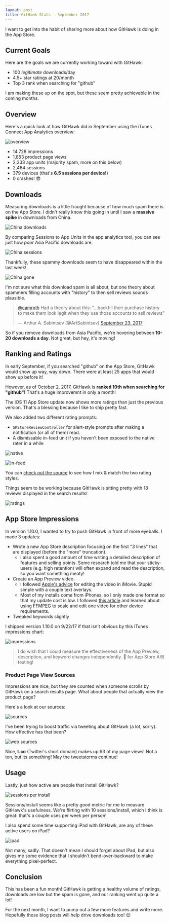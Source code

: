 ```yaml
---
layout: post
title: GitHawk Stats - September 2017
---
```


I want to get into the habit of sharing more about how GitHawk is doing in the App Store.

## Current Goals

Here are the goals we are currently working toward with GitHawk:

- 100 _legitimate_ downloads/day
- 4.5+ star ratings at 20/month
- Top 3 rank when searching for "github"

I am making these up on the spot, but these seem pretty achievable in the coming months.

## Overview

Here's a quick look at how GitHawk did in September using the iTunes Connect App Analytics overview:

![overview](https://user-images.githubusercontent.com/739696/31088247-4997bd30-a7a0-11e7-9be1-dab1aa81f1c8.png)

- 14.728 impressions
- 1,853 product page views
- 2,233 app units (majority spam, more on this below)
- 2,464 sessions
- 379 devices (that's **6.5 sessions per device!**)
- 0 crashes! 😎

## Downloads

Measuring downloads is a little fraught because of how much spam there is on the App Store. I didn't really know this going in until I saw a **massive spike** in downloads from China.

![China downloads](https://user-images.githubusercontent.com/739696/31087342-f4636d1c-a79c-11e7-96af-e5ae0114f2bb.png)

By comparing Sessions to App Units in the app analytics tool, you can see just how _poor_ Asia Pacific downloads are.

![China sessions](https://user-images.githubusercontent.com/739696/31087413-37ef41be-a79d-11e7-9d92-c8526a73d75a.png)

Thankfully, these spammy downloads seem to have disappeared within the last week!

![China gone](https://user-images.githubusercontent.com/739696/31087443-5603b8b0-a79d-11e7-9255-a698c1e6524f.png)

I'm not sure what this download spam is all about, but one theory about spammers filling accounts with "history" to then sell reviews sounds plausible.

<blockquote class="twitter-tweet" data-lang="en"><p lang="en" dir="ltr"><a href="https://twitter.com/camroth?ref_src=twsrc%5Etfw">@camroth</a> Had a theory about this: &quot;...backfill their purchase history to make them look legit when they use those accounts to sell reviews&quot;</p>&mdash; Arthur A. Sabintsev (@ArtSabintsev) <a href="https://twitter.com/ArtSabintsev/status/911617745254526976?ref_src=twsrc%5Etfw">September 23, 2017</a></blockquote>
<script async src="//platform.twitter.com/widgets.js" charset="utf-8"></script>

So if you remove downloads from Asia Pacific, we're hovering between **10-20 downloads a day**. Not great, but hey, it's moving!

## Ranking and Ratings

In early September, if you searched "github" on the App Store, GitHawk would show up way, way down. There were at least 25 apps that would show up before it!

However, as of October 2, 2017, GitHawk is **ranked 10th when searching for "github"!** That's a huge improvemnt in only a month!

The iOS 11 App Store update now shows more ratings than just the previous version. That's a blessing because I like to ship pretty fast.

We also added two different rating prompts:

- `SKStoreReviewController` for alert-style prompts after making a notification (or all of them) read.
- A dismissable in-feed unit if you haven't been exposed to the native rater in a while

![native](https://user-images.githubusercontent.com/739696/31087853-e5531668-a79e-11e7-91c7-81b829514684.png)

![in-feed](https://user-images.githubusercontent.com/739696/31087848-e34bbf5a-a79e-11e7-9f2e-6d6e754b9c94.png)

You can [check out the source](https://github.com/rnystrom/GitHawk/blob/master/Classes/Systems/Rating/RatingController.swift) to see how I mix & match the two rating styles.

Things seem to be working because GitHawk is sitting pretty with 18 reviews displayed in the search results!

![ratings](https://user-images.githubusercontent.com/739696/31087909-22d5b87e-a79f-11e7-8fb7-cc0513c489ae.PNG)

## App Store Impressions

In version 1.10.0, I wanted to try to push GitHawk in front of more eyeballs. I made 3 updates:

- Wrote a new App Store description focusing on the first "3 lines" that are displayed (before the "more" truncation).
    + I also spent a good amount of time writing a detailed description of features and selling points. Some research told me that your sticky-users (e.g. high retention) will often expand and read the description, so you want something meaty!
- Create an App Preview video.
    + I followed [Apple's advice](https://developer.apple.com/support/app-previews/imovie/) for editing the video in iMovie. Stupid simple with a couple text overlays.
    + Most of my installs come from iPhones, so I only made one format so that my update cost is low. I followed [this article](https://thenextweb.com/insider/2015/11/15/6-tips-for-creating-the-perfect-apple-app-store-video-for-your-app/#.tnw_7J5BWcHx) and learned about using [FFMPEG](http://www.ffmpegmac.net/) to scale and edit one video for other device requirements.
- Tweaked keywords slightly

I shipped version 1.10.0 on 9/22/17 if that isn't obvious by this iTunes impressions chart:

![impressions](https://user-images.githubusercontent.com/739696/31088194-0ed874a0-a7a0-11e7-97db-1b82c4dc33eb.png)

> I do wish that I could measure the effectiveness of the App Preview, description, and keyword changes independently. 🙏 for App Store A/B testing!

### Product Page View Sources

Impressions are nice, but they are counted when someone scrolls by GitHawk on a search results page. What about people that actually view the product page?

Here's a look at our sources:

![sources](https://user-images.githubusercontent.com/739696/31088469-0edbad18-a7a1-11e7-9d7a-7d1614cbeeb3.png)

I've been trying to boost traffic via tweeting about GitHawk (a lot, sorry). How effective has that been?

![web sources](https://user-images.githubusercontent.com/739696/31088518-3c998d2e-a7a1-11e7-8f3c-dc22309039fd.png)

Nice, **t.co** (Twitter's short domain) makes up 93 of my page views! Not a ton, but its something! May the tweetstorms continue!

## Usage

Lastly, just how active are people that install GitHawk?

![sessions per install](https://user-images.githubusercontent.com/739696/31088598-7cde0216-a7a1-11e7-9b46-06e69967cdf6.png)

Sessions/install seems like a pretty good metric for me to measure GitHawk's usefulness. We're flirting with 10 sessions/install, which I think is great: that's a couple uses per week per person!

I also spend some time supporting iPad with GitHawk, are any of these active users on iPad?

![ipad](https://user-images.githubusercontent.com/739696/31088699-e1b1caa6-a7a1-11e7-8e15-663c778501cf.png)

Not many, sadly. That doesn't mean I should forget about iPad, but also gives me some evidence that I shouldn't bend-over-backward to make everything pixel-perfect.

## Conclusion

This has been a fun month! GitHawk is getting a healthy volume of ratings, downloads are low but the spam is gone, and our ranking went up quite a lot!

For the next month, I want to pump out a few more features and write more. Hopefully these blog posts will help drive downloads too! 😉